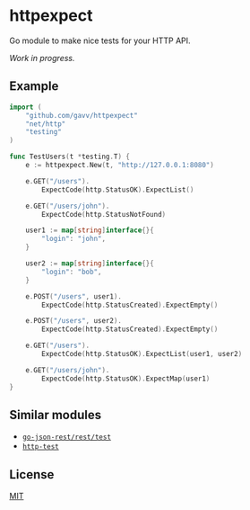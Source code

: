 # httpexpect

Go module to make nice tests for your HTTP API.

*Work in progress.*

## Example

```go
import (
    "github.com/gavv/httpexpect"
    "net/http"
    "testing"
)

func TestUsers(t *testing.T) {
    e := httpexpect.New(t, "http://127.0.0.1:8080")

    e.GET("/users").
        ExpectCode(http.StatusOK).ExpectList()

    e.GET("/users/john").
        ExpectCode(http.StatusNotFound)

    user1 := map[string]interface{}{
        "login": "john",
    }

    user2 := map[string]interface{}{
        "login": "bob",
    }

    e.POST("/users", user1).
        ExpectCode(http.StatusCreated).ExpectEmpty()

    e.POST("/users", user2).
        ExpectCode(http.StatusCreated).ExpectEmpty()

    e.GET("/users").
        ExpectCode(http.StatusOK).ExpectList(user1, user2)

    e.GET("/users/john").
        ExpectCode(http.StatusOK).ExpectMap(user1)
}
```

## Similar modules

* [`go-json-rest/rest/test`](https://godoc.org/github.com/ant0ine/go-json-rest/rest/test)
* [`http-test`](https://github.com/vsco/http-test)

## License

[MIT](LICENSE)
